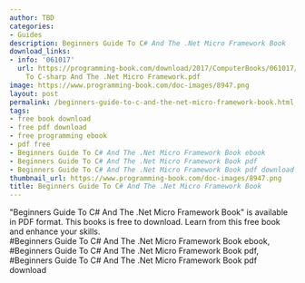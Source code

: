 ```yaml
---
author: TBD
categories:
- Guides
description: Beginners Guide To C# And The .Net Micro Framework Book
download_links:
- info: '061017'
  url: https://programming-book.com/download/2017/ComputerBooks/061017/Beginners Guide
    To C-sharp And The .Net Micro Framework.pdf
image: https://www.programming-book.com/doc-images/8947.png
layout: post
permalink: /beginners-guide-to-c-and-the-net-micro-framework-book.html
tags:
- free book download
- free pdf download
- free programming ebook
- pdf free
- Beginners Guide To C# And The .Net Micro Framework Book ebook
- Beginners Guide To C# And The .Net Micro Framework Book pdf
- Beginners Guide To C# And The .Net Micro Framework Book pdf download
thumbnail_url: https://www.programming-book.com/doc-images/8947.png
title: Beginners Guide To C# And The .Net Micro Framework Book
---
```


 
<div class="item-desc text-justify">
  "Beginners Guide To C# And The .Net Micro Framework Book" is available in PDF format. This books is free to download. Learn from this free book and enhance your skills.
  <br>
  #Beginners Guide To C# And The .Net Micro Framework Book ebook, #Beginners Guide To C# And The .Net Micro Framework Book pdf, #Beginners Guide To C# And The .Net Micro Framework Book pdf download
</div>